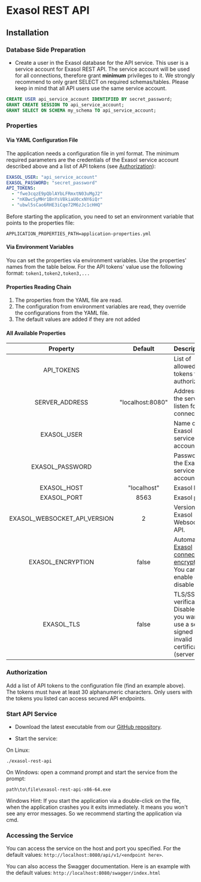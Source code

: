 # Exasol REST API

## Installation

### Database Side Preparation

* Create a user in the Exasol database for the API service. This user is a service account for Exasol REST API. The service account will be used for all connections, therefore grant **minimum** privileges to it. We strongly recommend to only grant SELECT on required schemas/tables. Please keep in mind that all API users use the same service account.

```sql
CREATE USER api_service_account IDENTIFIED BY secret_password;
GRANT CREATE SESSION TO api_service_account;
GRANT SELECT ON SCHEMA my_schema TO api_service_account;
```

### Properties

#### Via YAML Configuration File

The application needs a configuration file in yml format. The minimum required parameters are the credentials of the
Exasol service account described above and a list of API tokens (see [Authorization](#authorization)):

```yaml
EXASOL_USER: "api_service_account"
EXASOL_PASSWORD: "secret_password"
API_TOKENS:
  - "fwe3cqzE9pQblAYbLFRmxtN03uMgJ2"
  - "nKBwcSyMHr1BnYsV8kiaU0cxNY6iQr"
  - "ubwl5sCao6RHE3iCqe72M6zJc1cHHQ"
```

Before starting the application, you need to set an environment variable that points to the properties file:

```
APPLICATION_PROPERTIES_PATH=application-properties.yml
```

#### Via Environment Variables

You can set the properties via environment variables. Use the properties' names from the table below.
For the API tokens' value use the following format: `token1,token2,token3,...`

#### Properties Reading Chain

1. The properties from the YAML file are read.
2. The configuration from environment variables are read, they override the configurations from the YAML file.
3. The default values are added if they are not added

#### All Available Properties

| Property                     |  Default          | Description                                          |
| :--------------------------: | :---------------: | :--------------------------------------------------- |
| API_TOKENS                   |                   | List of allowed API tokens for authorization.        |
| SERVER_ADDRESS               |  "localhost:8080" | Address for the server to listen for new connection. |
| EXASOL_USER                  |                   | Name of the Exasol service account.                  |
| EXASOL_PASSWORD              |                   | Password of the Exasol service account.              |
| EXASOL_HOST                  | "localhost"       | Exasol host.                                         |
| EXASOL_PORT                  | 8563              | Exasol port.                                         |
| EXASOL_WEBSOCKET_API_VERSION | 2                 | Version of Exasol Websocket API.                     |
| EXASOL_ENCRYPTION            | false             | Automatic [Exasol connection encryption][1]. You can enable or disable it. |
| EXASOL_TLS                   | false             | TLS/SSL verification. Disable it if you want to use a self-signed or invalid certificate (server side).  |

### Authorization

Add a list of API tokens to the configuration file (find an example above). 
The tokens must have at least 30 alphanumeric characters. Only users with the tokens you listed can access secured API endpoints.

### Start API Service

* Download the latest executable from our [GitHub repository](https://github.com/exasol/exasol-rest-api/releases). 

* Start the service:

On Linux:

```shell
./exasol-rest-api
```

On Windows: open a command prompt and start the service from the prompt:  

```shell
path\to\file\exasol-rest-api-x86-64.exe
```

Windows Hint: If you start the application via a double-click on the file, when the application crashes you it exits immediately. It means you won't see any error messages. So we recommend starting the application via cmd.

### Accessing the Service

You can access the service on the host and port you specified. For the default values: `http://localhost:8080/api/v1/<endpoint here>`.

You can also access the Swagger documentation. Here is an example with the default values: `http://localhost:8080/swagger/index.html`

[1]: https://community.exasol.com/t5/database-features/database-connection-encryption-at-exasol/ta-p/2259